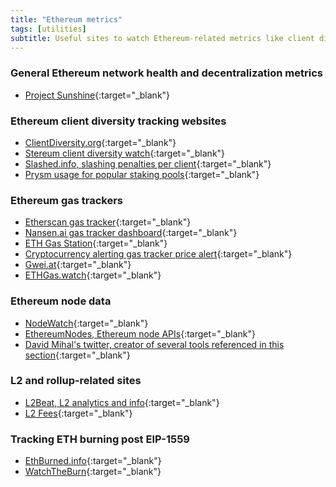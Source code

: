 ```yaml
---
title: "Ethereum metrics"
tags: [utilities]
subtitle: Useful sites to watch Ethereum-related metrics like client diversity, gas fees...
---
```


### General Ethereum network health and decentralization metrics

- [Project Sunshine](https://ethsunshine.com/){:target="_blank"}

### Ethereum client diversity tracking websites

- [ClientDiversity.org](https://clientdiversity.org/){:target="_blank"}
- [Stereum client diversity watch](https://stereum.net/client-diversity-watch/){:target="_blank"}
- [Slashed.info, slashing penalties per client](https://www.slashed.info/){:target="_blank"}
- [Prysm usage for popular staking pools](https://pools.invis.cloud/){:target="_blank"}

### Ethereum gas trackers

- [Etherscan gas tracker](https://etherscan.io/gastracker){:target="_blank"}
- [Nansen.ai gas tracker dashboard](https://pro.nansen.ai/gas-tracker){:target="_blank"}
- [ETH Gas Station](https://ethgasstation.info/){:target="_blank"}
- [Cryptocurrency alerting gas tracker price alert](https://cryptocurrencyalerting.com/eth-gas-tracker.html){:target="_blank"}
- [Gwei.at](https://www.gwei.at/){:target="_blank"}
- [ETHGas.watch](https://ethgas.watch/){:target="_blank"}

### Ethereum node data

- [NodeWatch](https://www.nodewatch.io/){:target="_blank"}
- [EthereumNodes, Ethereum node APIs](https://ethereumnodes.com/){:target="_blank"}
- [David Mihal's twitter, creator of several tools referenced in this section](https://twitter.com/dmihal){:target="_blank"}

### L2 and rollup-related sites

- [L2Beat, L2 analytics and info](https://l2beat.com/){:target="_blank"}
- [L2 Fees](https://l2fees.info/){:target="_blank"}


### Tracking ETH burning post EIP-1559

- [EthBurned.info](https://ethburned.info/){:target="_blank"}
- [WatchTheBurn](https://watchtheburn.com/){:target="_blank"}
